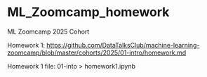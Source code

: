 # ML_Zoomcamp_homework
ML Zoomcamp 2025 Cohort

Homework 1: https://github.com/DataTalksClub/machine-learning-zoomcamp/blob/master/cohorts/2025/01-intro/homework.md

Homework 1 file: 01-into > homework1.ipynb